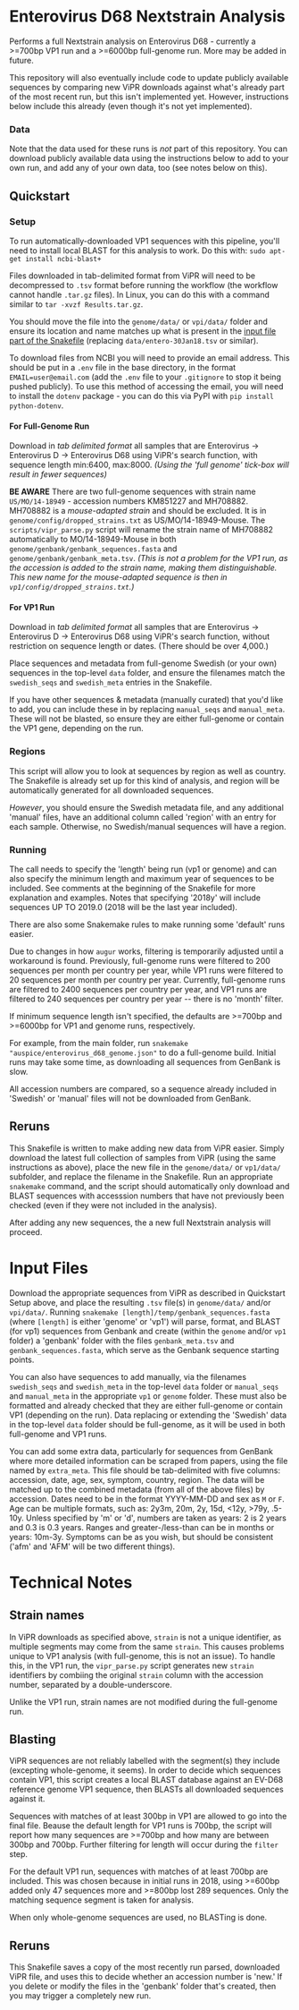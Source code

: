 # Enterovirus D68 Nextstrain Analysis
Performs a full Nextstrain analysis on Enterovirus D68 - currently a >=700bp VP1 run and a >=6000bp full-genome run. More may be added in future. 

This repository will also eventually include code to update publicly available sequences by comparing new ViPR downloads against what's already part of the most recent run, but this isn't implemented yet. However, instructions below include this already (even though it's not yet implemented).

### Data
Note that the data used for these runs is *not* part of this repository. You can download publicly available data using the instructions below to add to your own run, and add any of your own data, too (see notes below on this).

## Quickstart 
### Setup
To run automatically-downloaded VP1 sequences with this pipeline, you'll need to install local BLAST for this analysis to work. Do this with: 
`sudo apt-get install ncbi-blast+`

Files downloaded in tab-delimited format from ViPR will need to be decompressed to `.tsv` format before running the workflow (the workflow cannot handle `.tar.gz` files). In Linux, you can do this with a command similar to `tar -xvzf Results.tar.gz`.

You should move the file into the `genome/data/` or `vpi/data/` folder and ensure its location and name matches up what is present in the [input file part of the Snakefile](https://github.com/nextstrain/enterovirus_d68/blob/master/Snakefile#L101) (replacing `data/entero-30Jan18.tsv` or similar).

To download files from NCBI you will need to provide an email address. This should be put in a `.env` file in the base directory, in the format `EMAIL=user@email.com` (add the `.env` file to your `.gitignore` to stop it being pushed publicly). To use this method of accessing the email, you will need to install the `dotenv` package - you can do this via PyPI with `pip install python-dotenv`.

#### For Full-Genome Run
Download in _tab delimited format_ all samples that are Enterovirus -> Enterovirus D -> Enterovirus D68 using ViPR's search function, with sequence length min:6400, max:8000.
_(Using the 'full genome' tick-box will result in fewer sequences)_

**BE AWARE** There are two full-genome sequences with strain name `US/MO/14-18949` - accession numbers KM851227 and MH708882. MH708882 is a *mouse-adapted strain* and should be excluded. It is in `genome/config/dropped_strains.txt` as US/MO/14-18949-Mouse. The `scripts/vipr_parse.py` script will rename the strain name of MH708882 automatically to MO/14-18949-Mouse in both `genome/genbank/genbank_sequences.fasta` and `genome/genbank/genbank_meta.tsv`.
*(This is not a problem for the VP1 run, as the accession is added to the strain name, making them distinguishable. This new name for the mouse-adapted sequence is then in `vp1/config/dropped_strains.txt`.)*

#### For VP1 Run
Download in _tab delimited format_ all samples that are Enterovirus -> Enterovirus D -> Enterovirus D68 using ViPR's search function, without restriction on sequence length or dates. (There should be over 4,000.) 

Place sequences and metadata from full-genome Swedish (or your own) sequences in the top-level `data` folder, and ensure the filenames match the `swedish_seqs` and `swedish_meta` entries in the Snakefile. 

If you have other sequences & metadata (manually curated) that you'd like to add, you can include these in by replacing `manual_seqs` and `manual_meta`. These will not be blasted, so ensure they are either full-genome or contain the VP1 gene, depending on the run.

### Regions
This script will allow you to look at sequences by region as well as country. The Snakefile is already set up for this kind of analysis, and region will be automatically generated for all downloaded sequences.

*However*, you should ensure the Swedish metadata file, and any additional 'manual' files, have an additional column called 'region' with an entry for each sample. Otherwise, no Swedish/manual sequences will have a region. 

### Running
The call needs to specify the 'length' being run (vp1 or genome) and can also specify the minimum length and maximum year of sequences to be included. See comments at the beginning of the Snakefile for more explanation and examples. Notes that specifying '2018y' will include sequences UP TO 2019.0 (2018 will be the last year included). 

There are also some Snakemake rules to make running some 'default' runs easier.

Due to changes in how `augur` works, filtering is temporarily adjusted until a workaround is found. Previously, full-genome runs were filtered to 200 sequences per month per country per year, while VP1 runs were filtered to 20 sequences per month per country per year. Currently, full-genome runs are filtered to 2400 sequences per country per year, and VP1 runs are filtered to 240 sequences per country per year -- there is no 'month' filter.

If minimum sequence length isn't specified, the defaults are >=700bp and >=6000bp for VP1 and genome runs, respectively.

For example, from the main folder, run `snakemake "auspice/enterovirus_d68_genome.json"` to do a full-genome build. Initial runs may take some time, as downloading all sequences from GenBank is slow.

All accession numbers are compared, so a sequence already included in 'Swedish' or 'manual' files will not be downloaded from GenBank.

## Reruns
This Snakefile is written to make adding new data from ViPR easier. Simply download the latest full collection of samples from ViPR (using the same instructions as above), place the new file in the `genome/data/` or `vp1/data/` subfolder, and replace the filename in the Snakefile. Run an appropriate `snakemake` command, and the script should automatically only download and BLAST sequences with accesssion numbers that have not previously been checked (even if they were not included in the analysis). 

After adding any new sequences, the a new full Nextstrain analysis will proceed. 

# Input Files
Download the appropriate sequences from ViPR as described in Quickstart Setup above, and place the resulting `.tsv` file(s) in `genome/data/` and/or `vpi/data/`. Running `snakemake [length]/temp/genbank_sequences.fasta` (where `[length]` is either 'genome' or 'vp1') will parse, format, and BLAST (for vp1) sequences from Genbank and create (within the `genome` and/or `vp1` folder) a 'genbank' folder with the files `genbank_meta.tsv` and `genbank_sequences.fasta`, which serve as the Genbank sequence starting points.

You can also have sequences to add manually, via the filenames `swedish_seqs` and `swedish_meta` in the top-level `data` folder or `manual_seqs` and `manual_meta` in the appropriate `vp1` or `genome` folder. These must also be formatted and already checked that they are either full-genome or contain VP1 (depending on the run). Data replacing or extending the 'Swedish' data in the top-level `data` folder should be full-genome, as it will be used in both full-genome and VP1 runs.

You can add some extra data, particularly for sequences from GenBank where more detailed information can be scraped from papers, using the file named by `extra_meta`. This file should be tab-delimited with five columns: accession, date, age, sex, symptom, country, region. The data will be matched up to the combined metadata (from all of the above files) by accession. Dates need to be in the format YYYY-MM-DD and sex as `M` or `F`. Age can be multiple formats, such as: 2y3m, 20m, 2y, 15d, <12y, >79y, .5-10y. Unless specified by 'm' or 'd', numbers are taken as years: 2 is 2 years and 0.3 is 0.3 years. Ranges and greater-/less-than can be in months or years: 10m-3y. Symptoms can be as you wish, but should be consistent ('afm' and 'AFM' will be two different things).

# Technical Notes

## Strain names
In ViPR downloads as specified above, `strain` is not a unique identifier, as multiple segments may come from the same `strain`. This causes problems unique to VP1 analysis (with full-genome, this is not an issue). To handle this, in the VP1 run, the `vipr_parse.py` script generates new `strain` identifiers by combiing the original `strain` column with the accession number, separated by a double-underscore. 

Unlike the VP1 run, strain names are not modified during the full-genome run.

## Blasting
ViPR sequences are not reliably labelled with the segment(s) they include (excepting whole-genome, it seems). In order to decide which sequences contain VP1, this script creates a local BLAST database against an EV-D68 reference genome VP1 sequence, then BLASTs all downloaded sequences against it. 

Sequences with matches of at least 300bp in VP1 are allowed to go into the final file. Beause the default length for VP1 runs is 700bp, the script will report how many sequences are >=700bp and how many are between 300bp and 700bp. Further filtering for length will occur during the `filter` step.

For the default VP1 run, sequences with matches of at least 700bp are included. This was chosen because in initial runs in 2018, using >=600bp added only 47 sequences more and >=800bp lost 289 sequences. Only the matching sequence segment is taken for analysis.

When only whole-genome sequences are used, no BLASTing is done.

## Reruns
This Snakefile saves a copy of the most recently run parsed, downloaded ViPR file, and uses this to decide whether an accession number is 'new.' If you delete or modify the files in the 'genbank' folder that's created, then you may trigger a completely new run.



